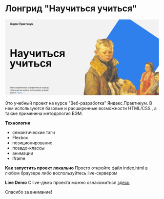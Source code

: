 # Лонгрид "Научиться учиться"

![Скриншот сайта](https://github.com/dev0x451/how-to-learn/blob/main/images/site-screenshot.jpg)

Это учебный проект на курсе "Веб-разработка" Яндекс.Практикум.
В нем используются базовые и расширенные возможности HTML/CSS , а также применена методология БЭМ.

**Технологии**
* семантические тэги
* Flexbox
* позиционирование
* псевдо-классы
* анимации
* iframe

**Как запустить проект локально**
Просто откройте файл index.html в любом браузере либо воспользуйтесь live-сервером

**Live Demo**
С live-демо проекта можно ознакомиться [здесь](https://how-to-learn-phi.vercel.app/)

Спасибо за внимание!
